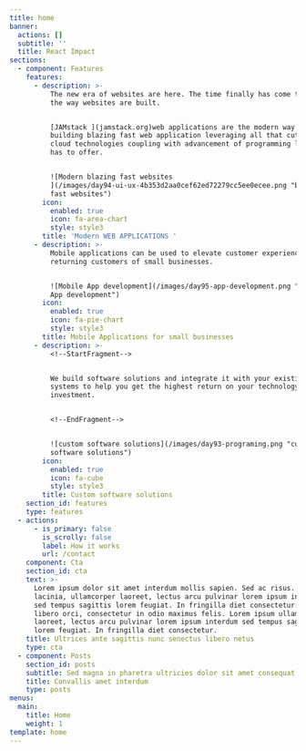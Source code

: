 ```yaml
---
title: home
banner:
  actions: []
  subtitle: ''
  title: React Impact
sections:
  - component: Features
    features:
      - description: >-
          The new era of websites are here. The time finally has come to change
          the way websites are built. 


          [JAMstack ](jamstack.org)web applications are the modern way of
          building blazing fast web application leveraging all that cutting-edge
          cloud technologies coupling with advancement of programming languages
          has to offer.


          ![Modern blazing fast websites
          ](/images/day94-ui-ux-4b353d2aa0cef62ed72279cc5ee0ecee.png "blazing
          fast websites")
        icon:
          enabled: true
          icon: fa-area-chart
          style: style3
        title: 'Modern WEB APPLICATIONS '
      - description: >-
          Mobile applications can be used to elevate customer experience for
          returning customers of small businesses.


          ![Mobile App development](/images/day95-app-development.png "Mobile
          App development")
        icon:
          enabled: true
          icon: fa-pie-chart
          style: style3
        title: Mobile Applications for small businesses
      - description: >-
          <!--StartFragment-->


          We build software solutions and integrate it with your existing
          systems to help you get the highest return on your technology
          investment.


          <!--EndFragment-->


          ![custom software solutions](/images/day93-programing.png "custom
          software solutions")
        icon:
          enabled: true
          icon: fa-cube
          style: style3
        title: Custom software solutions
    section_id: features
    type: features
  - actions:
      - is_primary: false
        is_scrolly: false
        label: How it works
        url: /contact
    component: Cta
    section_id: cta
    text: >-
      Lorem ipsum dolor sit amet interdum mollis sapien. Sed ac risus. Phasellus
      lacinia, ullamcorper laoreet, lectus arcu pulvinar lorem ipsum interdum
      sed tempus sagittis lorem feugiat. In fringilla diet consectetur. Morbi
      libero orci, consectetur in odio maximus felis. Lorem ipsum ullamcorper
      laoreet, lectus arcu pulvinar lorem ipsum interdum sed tempus sagittis
      lorem feugiat. In fringilla diet consectetur.
    title: Ultrices ante sagittis nunc senectus libero netus
    type: cta
  - component: Posts
    section_id: posts
    subtitle: Sed magna in pharetra ultricies dolor sit amet consequat adipiscing lorem.
    title: Convallis amet interdum
    type: posts
menus:
  main:
    title: Home
    weight: 1
template: home
---
```


